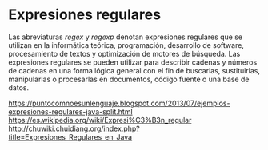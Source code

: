 # Expresiones regulares

Las abreviaturas *regex* y *regexp* denotan expresiones regulares que se utilizan en la informática teórica, programación, desarrollo de software, procesamiento de textos y optimización de motores de búsqueda. Las expresiones regulares se pueden utilizar para describir cadenas y números de cadenas en una forma lógica general con el fin de buscarlas, sustituirlas, manipularlas o procesarlas en documentos, código fuente o una base de datos.

https://puntocomnoesunlenguaje.blogspot.com/2013/07/ejemplos-expresiones-regulares-java-split.html
https://es.wikipedia.org/wiki/Expresi%C3%B3n_regular
http://chuwiki.chuidiang.org/index.php?title=Expresiones_Regulares_en_Java

